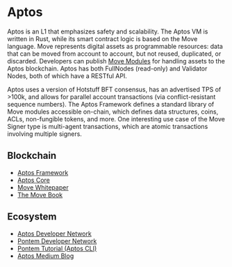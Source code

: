 Aptos
===========

Aptos is an L1 that emphasizes safety and scalability. The Aptos VM is written in Rust, while its smart contract logic is based on the Move language. 
Move represents digital assets as programmable resources: data that can be moved from account to account, but not reused, duplicated, or discarded. Developers can publish [Move Modules](https://aptos.dev/tutorials/your-first-move-module) for handling assets to the Aptos blockchain. Aptos has both FullNodes (read-only) and Validator Nodes, both of which have a RESTful API. 

Aptos uses a version of Hotstuff BFT consensus, has an advertised TPS of >100k, and allows for parallel account transactions (via conflict-resistant sequence numbers). The Aptos Framework defines a standard library of Move modules accessible on-chain, which defines data structures, coins, ACLs, non-fungible tokens, and more. One interesting use case of the Move Signer type is multi-agent transactions, which are atomic transactions involving multiple signers.


## Blockchain
* [Aptos Framework](https://github.com/aptos-labs/aptos-core/tree/main/aptos-move/framework)
* [Aptos Core](https://github.com/aptos-labs/aptos-core)
* [Move Whitepaper](https://diem-developers-components.netlify.app/papers/diem-move-a-language-with-programmable-resources/2020-05-26.pdf)
* [The Move Book](https://move-book.com/index.html)


## Ecosystem
* [Aptos Developer Network](https://aptos.dev/)
* [Pontem Developer Network](https://pontem.network/)
* [Pontem Tutorial (Aptos CLI)](https://docs.pontem.network/02.-tutorials/aptos-tutorial)
* [Aptos Medium Blog](https://medium.com/aptoslabs/the-aptos-vision-1028ac56676e)
